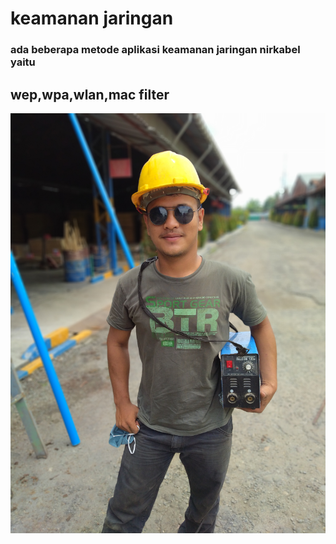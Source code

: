 # keamanan jaringan
### ada beberapa metode aplikasi keamanan jaringan nirkabel yaitu 
## wep,wpa,wlan,mac filter

![Image](IMG20200725121422[1].jpg)
